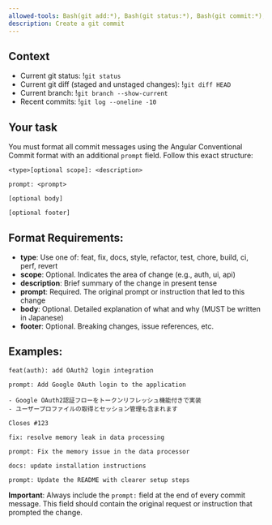 ```yaml
---
allowed-tools: Bash(git add:*), Bash(git status:*), Bash(git commit:*), Bash(git diff:*), Bash(git branch:*), Bash(git log:*)
description: Create a git commit
---
```


## Context

- Current git status: !`git status`
- Current git diff (staged and unstaged changes): !`git diff HEAD`
- Current branch: !`git branch --show-current`
- Recent commits: !`git log --oneline -10`

## Your task

You must format all commit messages using the Angular Conventional Commit format with an additional `prompt` field. Follow this exact structure:

```
<type>[optional scope]: <description>

prompt: <prompt>

[optional body]

[optional footer]
```

## Format Requirements:

- **type**: Use one of: feat, fix, docs, style, refactor, test, chore, build, ci, perf, revert
- **scope**: Optional. Indicates the area of change (e.g., auth, ui, api)
- **description**: Brief summary of the change in present tense
- **prompt**: Required. The original prompt or instruction that led to this change
- **body**: Optional. Detailed explanation of what and why  (MUST be written in Japanese)
- **footer**: Optional. Breaking changes, issue references, etc.

## Examples:

```
feat(auth): add OAuth2 login integration

prompt: Add Google OAuth login to the application

- Google OAuth2認証フローをトークンリフレッシュ機能付きで実装
- ユーザープロファイルの取得とセッション管理も含まれます

Closes #123
```

```
fix: resolve memory leak in data processing

prompt: Fix the memory issue in the data processor
```

```
docs: update installation instructions

prompt: Update the README with clearer setup steps
```

**Important**: Always include the `prompt:` field at the end of every commit message. This field should contain the original request or instruction that prompted the change.
